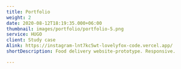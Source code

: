 ```yaml
---
title: Portfolio
weight: 2
date: 2020-08-12T18:19:35.000+06:00
thumbnail: images/portfolio/portfolio-5.png
service: HUGO
client: Study case
Alink: https://instagram-lnt7kc5wt-lovelyfox-code.vercel.app/
shortDescription: Food delivery website-prototype. Responsive.

---
```

